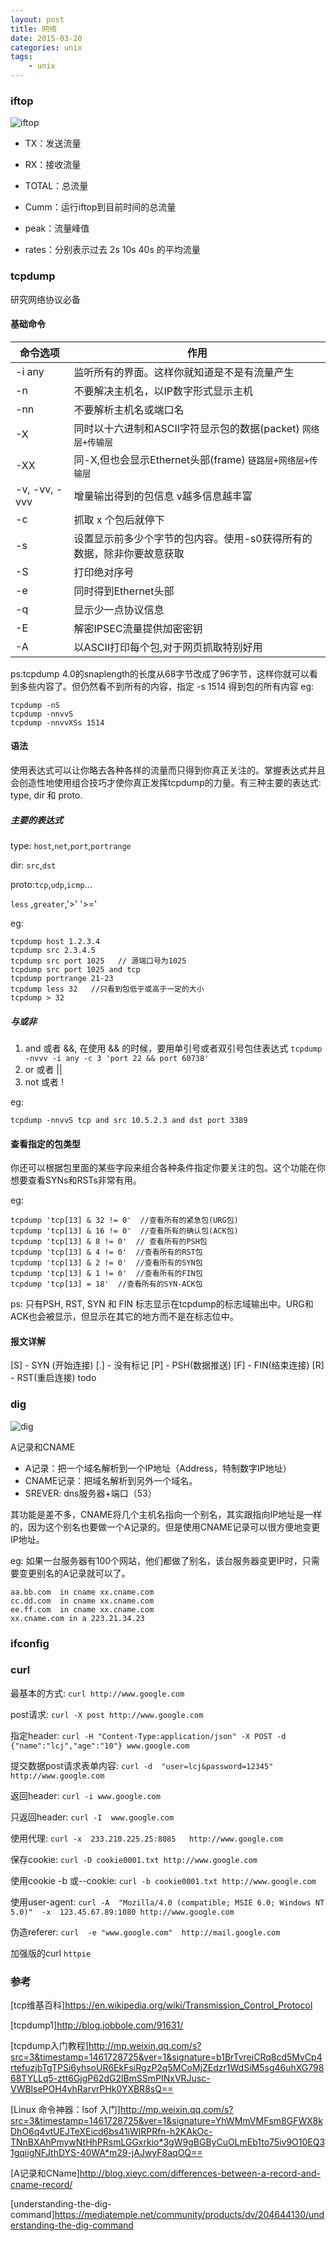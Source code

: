 ```yaml
---
layout: post
title: 网络
date: 2015-03-20
categories: unix
tags:
    - unix
---
```


### iftop

![iftop](/images/network/iftop.png)

*   TX：发送流量

*   RX：接收流量

*   TOTAL：总流量

*   Cumm：运行iftop到目前时间的总流量

*   peak：流量峰值

*   rates：分别表示过去 2s 10s 40s 的平均流量

### tcpdump

研究网络协议必备

#### 基础命令

|命令选项|作用|
|-|-|
|-i any|  监听所有的界面。这样你就知道是不是有流量产生|
|-n| 不要解决主机名，以IP数字形式显示主机|
|-nn|不要解析主机名或端口名|
|-X|同时以十六进制和ASCII字符显示包的数据(packet) `网络层+传输层`|
|-XX|同-X,但也会显示Ethernet头部(frame) `链路层+网络层+传输层`|
|-v, -vv, -vvv|增量输出得到的包信息 v越多信息越丰富|
|-c|抓取 x 个包后就停下|
|-s|设置显示前多少个字节的包内容。使用-s0获得所有的数据，除非你要故意获取|
|-S|打印绝对序号|
|-e|同时得到Ethernet头部|
|-q|显示少一点协议信息|
|-E|解密IPSEC流量提供加密密钥|
|-A|以ASCII打印每个包,对于网页抓取特别好用|

ps:tcpdump 4.0的snaplength的长度从68字节改成了96字节，这样你就可以看到多些内容了。但仍然看不到所有的内容，指定 -s 1514 得到包的所有内容
eg:

    tcpdump -nS
    tcpdump -nnvvS
    tcpdump -nnvvXSs 1514

#### 语法

使用表达式可以让你略去各种各样的流量而只得到你真正关注的。掌握表达式并且会创造性地使用组合技巧才使你真正发挥tcpdump的力量。有三种主要的表达式: type, dir 和 proto.

##### 主要的表达式

type: `host`,`net`,`port`,`portrange`

dir: `src`,`dst`

proto:`tcp`,`udp`,`icmp`...

`less` ,`greater`,'>' '>='

eg:

    tcpdump host 1.2.3.4
    tcpdump src 2.3.4.5
    tcpdump src port 1025   // 源端口号为1025
    tcpdump src port 1025 and tcp
    tcpdump portrange 21-23
    tcpdump less 32   //只看到包低于或高于一定的大小
    tcpdump > 32

##### 与或非

1.  and 或者 &&, 在使用 && 的时候，要用单引号或者双引号包住表达式 `tcpdump -nvvv -i any -c 3 'port 22 && port 60738'`
2.  or 或者 \|\|
3.  not 或者 !

eg:

    tcpdump -nnvvS tcp and src 10.5.2.3 and dst port 3389

#### 查看指定的包类型

你还可以根据包里面的某些字段来组合各种条件指定你要关注的包。这个功能在你想要查看SYNs和RSTs非常有用。

eg:

    tcpdump 'tcp[13] & 32 != 0'  //查看所有的紧急包(URG包)
    tcpdump 'tcp[13] & 16 != 0'  //查看所有的确认包(ACK包)
    tcpdump 'tcp[13] & 8 != 0'  // 查看所有的PSH包
    tcpdump 'tcp[13] & 4 != 0'  //查看所有的RST包
    tcpdump 'tcp[13] & 2 != 0'  //查看所有的SYN包
    tcpdump 'tcp[13] & 1 != 0'  //查看所有的FIN包
    tcpdump 'tcp[13] = 18'  //查看所有的SYN-ACK包

ps:
只有PSH, RST, SYN 和 FIN 标志显示在tcpdump的标志域输出中。URG和ACK也会被显示，但显示在其它的地方而不是在标志位中。

#### 报文详解

\[S\] - SYN (开始连接)
\[.\] - 没有标记
\[P\] - PSH(数据推送)
\[F\] - FIN(结束连接)
\[R\] - RST(重启连接)
todo

### dig

![dig](/images/network/dig.png)

A记录和CNAME

* A记录：把一个域名解析到一个IP地址（Address，特制数字IP地址）
* CNAME记录：把域名解析到另外一个域名。
* SREVER: dns服务器+端口（53）

其功能是差不多，CNAME将几个主机名指向一个别名，其实跟指向IP地址是一样的，因为这个别名也要做一个A记录的。但是使用CNAME记录可以很方便地变更IP地址。

eg: 如果一台服务器有100个网站，他们都做了别名，该台服务器变更IP时，只需要变更别名的A记录就可以了。

    aa.bb.com  in cname xx.cname.com
    cc.dd.com  in cname xx.cname.com
    ee.ff.com  in cname xx.cname.com
    xx.cname.com in a 223.21.34.23

### ifconfig

### curl

最基本的方式: `curl http://www.google.com`

post请求: `curl -X post http://www.google.com`

指定header: `curl -H "Content-Type:application/json" -X POST -d {"name":"lcj","age":"10"} www.google.com`

提交数据post请求表单内容: `curl -d  "user=lcj&password=12345" http://www.google.com`

返回header: `curl -i www.google.com`

只返回header: `curl -I  www.google.com`

使用代理: `curl -x  233.210.225.25:8085   http://www.google.com`

保存cookie: `curl -D cookie0001.txt http://www.google.com`

使用cookie -b 或--cookie: `curl -b cookie0001.txt http://www.google.com`

使用user-agent: `curl -A  "Mozilla/4.0 (compatible; MSIE 6.0; Windows NT 5.0)"  -x  123.45.67.89:1080 http://www.google.com`

伪造referer: `curl  -e "www.google.com"  http://mail.google.com`

加强版的curl `httpie`

### 参考

[tcp维基百科]<https://en.wikipedia.org/wiki/Transmission_Control_Protocol>

[tcpdump1]<http://blog.jobbole.com/91631/>

[tcpdump入门教程]<http://mp.weixin.qq.com/s?src=3&timestamp=1461728725&ver=1&signature=b1BrTvreiCRq8cd5MvCp4rtefuzjbTgTPSi6yhsoUR6EkFsiRgzP2q5MCoMjZEdzr1WdSiM5sg46uhXG79868TYLLq5-ztt6GjgP62dG2lBmSSmPINxVRJusc-VWBlsePOH4vhRarvrPHk0YXBR8sQ==>

[Linux 命令神器：lsof 入门]<http://mp.weixin.qq.com/s?src=3&timestamp=1461728725&ver=1&signature=YhWMmVMFsm8GFWX8kDhO6q4vtUEJTeXEicd6bs41iWlRPRfn-h2KAkOc-TNnBXAhPmywNtHhPRsmLGGxrkio*3gW9gBGByCuOLmEb1to75iv9O10EQ31gqiigNFJthDYS-40WA*m29-jAJwyF8aqOQ==>

[A记录和CName]<http://blog.xieyc.com/differences-between-a-record-and-cname-record/>

[understanding-the-dig-command]<https://mediatemple.net/community/products/dv/204644130/understanding-the-dig-command>
